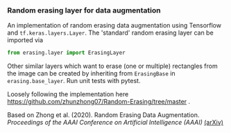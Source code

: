 ### Random erasing layer for data augmentation

An implementation of random erasing data augmentation using Tensorflow and `tf.keras.layers.Layer`. The 'standard'
random erasing layer can be imported via
````python
from erasing.layer import ErasingLayer
````
Other similar layers which want to erase (one or multiple) rectangles from the image can be created by inheriting
from `ErasingBase` in `erasing.base_layer`. Run unit tests with pytest.


Loosely following the implementation here https://github.com/zhunzhong07/Random-Erasing/tree/master .

Based on Zhong et al. (2020). Random Erasing Data Augmentation. *Proceedings of the AAAI Conference on 
Artificial Intelligence (AAAI)* [(arXiv)](https://arxiv.org/abs/1708.04896)
